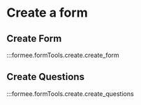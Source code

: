 # Create a form

## Create Form
:::formee.formTools.create.create_form

## Create Questions
:::formee.formTools.create.create_questions
